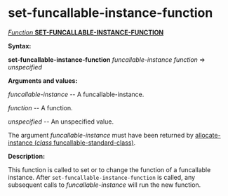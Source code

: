 set-funcallable-instance-function
=================================

[*Function* **SET-FUNCALLABLE-INSTANCE-FUNCTION**]()

**Syntax:**

**set-funcallable-instance-function** *funcallable-instance* *function* => *unspecified*

**Arguments and values:**

*funcallable-instance* -- A funcallable-instance.

*function* -- A function.

*unspecified* -- An unspecified value.

The argument *funcallable-instance* must have been returned by [allocate-instance (*class* funcallable-standard-class)](allocate-instance-funcallable-standard-class.md).

**Description:**

This function is called to set or to change the function of a funcallable instance. After `set-funcallable-instance-function` is called, any subsequent calls to *funcallable-instance* will run the new function.
